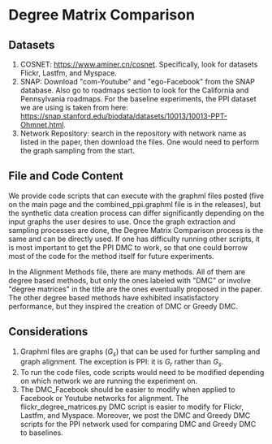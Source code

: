 # Degree Matrix Comparison

## Datasets
1. COSNET: https://www.aminer.cn/cosnet. Specifically, look for datasets Flickr, Lastfm, and Myspace.
2. SNAP: Download "com-Youtube" and "ego-Facebook" from the SNAP database. Also go to roadmaps section to look for the California and Pennsylvania roadmaps. For the baseline experiments, the PPI dataset we are using is taken from here: https://snap.stanford.edu/biodata/datasets/10013/10013-PPT-Ohmnet.html.
3. Network Repository: search in the repository with network name as listed in the paper, then download the files. One would need to perform the graph sampling from the start.

## File and Code Content
We provide code scripts that can execute with the graphml files posted (five on the main page and the combined_ppi.graphml file is in the releases), but the synthetic data creation process can differ significantly depending on the input graphs the user desires to use. Once the graph extraction and sampling processes are done, the Degree Matrix Comparison process is the same and can be directly used. If one has difficulty running other scripts, it is most important to get the PPI DMC to work, so that one could borrow most of the code for the method itself for future experiments.

In the Alignment Methods file, there are many methods. All of them are degree based methods, but only the ones labeled with "DMC" or involve "degree matrices" in the title are the ones eventually proposed in the paper. The other degree based methods have exhibited insatisfactory performance, but they inspired the creation of DMC or Greedy DMC.

## Considerations
1. Graphml files are graphs ($G_{s}$) that can be used for further sampling and graph alignment. The exception is PPI: it is $G_{r}$ rather than $G_{s}$.
2. To run the code files, code scripts would need to be modified depending on which network we are running the experiment on. 
3. The DMC_Facebook should be easier to modify when applied to Facebook or Youtube networks for alignment. The flickr_degree_matrices.py DMC script is easier to modify for Flickr, Lastfm, and Myspace. Moreover, we post the DMC and Greedy DMC scripts for the PPI network used for comparing DMC and Greedy DMC to baselines.







